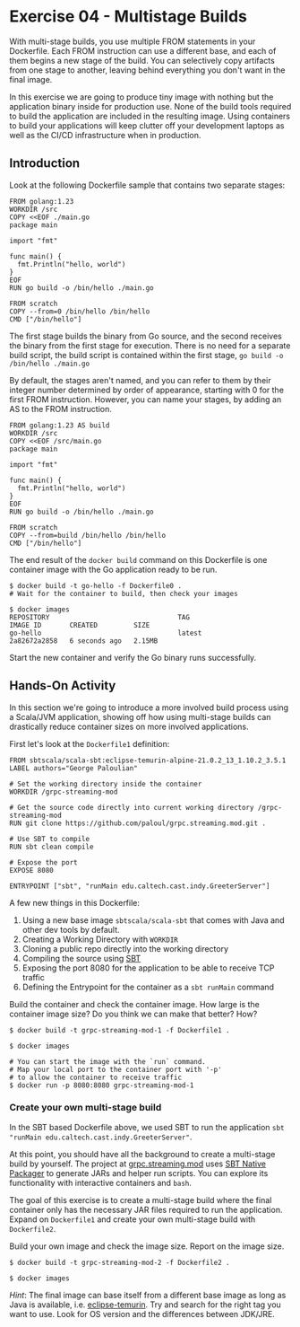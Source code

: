 # Exercise 04 - Multistage Builds
With multi-stage builds, you use multiple FROM statements in your Dockerfile. Each FROM instruction can use a 
different base, and each of them begins a new stage of the build. You can selectively copy artifacts from one 
stage to another, leaving behind everything you don't want in the final image.

In this exercise we are going to produce tiny image with nothing but the application binary inside for production use. 
None of the build tools required to build the application are included in the resulting image. Using containers to build
your applications will keep clutter off your development laptops as well as the CI/CD infrastructure when in production.

## Introduction 
Look at the following Dockerfile sample that contains two separate stages:
```
FROM golang:1.23
WORKDIR /src
COPY <<EOF ./main.go
package main

import "fmt"

func main() {
  fmt.Println("hello, world")
}
EOF
RUN go build -o /bin/hello ./main.go

FROM scratch
COPY --from=0 /bin/hello /bin/hello
CMD ["/bin/hello"]
```
The first stage builds the binary from Go source, and the second receives the binary from the first stage for execution.
There is no need for a separate build script, the build script is contained within the first stage, `go build -o /bin/hello ./main.go`

By default, the stages aren't named, and you can refer to them by their integer number determined by order of appearance, 
starting with 0 for the first FROM instruction. However, you can name your stages, by adding an AS <NAME> to the FROM instruction.
```
FROM golang:1.23 AS build
WORKDIR /src
COPY <<EOF /src/main.go
package main

import "fmt"

func main() {
  fmt.Println("hello, world")
}
EOF
RUN go build -o /bin/hello ./main.go

FROM scratch
COPY --from=build /bin/hello /bin/hello
CMD ["/bin/hello"]
```

The end result of the `docker build` command on this Dockerfile is one container image with the Go application ready to be run.
```
$ docker build -t go-hello -f Dockerfile0 .
# Wait for the container to build, then check your images

$ docker images
REPOSITORY                                TAG                                        IMAGE ID       CREATED         SIZE
go-hello                                  latest                                     2a82672a2858   6 seconds ago   2.15MB
```
Start the new container and verify the Go binary runs successfully.

## Hands-On Activity
In this section we're going to introduce a more involved build process using a Scala/JVM application, showing off how
using multi-stage builds can drastically reduce container sizes on more involved applications.

First let's look at the `Dockerfile1` definition:
```
FROM sbtscala/scala-sbt:eclipse-temurin-alpine-21.0.2_13_1.10.2_3.5.1
LABEL authors="George Paloulian"

# Set the working directory inside the container
WORKDIR /grpc-streaming-mod

# Get the source code directly into current working directory /grpc-streaming-mod
RUN git clone https://github.com/paloul/grpc.streaming.mod.git .

# Use SBT to compile
RUN sbt clean compile

# Expose the port
EXPOSE 8080

ENTRYPOINT ["sbt", "runMain edu.caltech.cast.indy.GreeterServer"]
```
A few new things in this Dockerfile:
1. Using a new base image `sbtscala/scala-sbt` that comes with Java and other dev tools by default. 
2. Creating a Working Directory with `WORKDIR` 
3. Cloning a public repo directly into the working directory
4. Compiling the source using [SBT](https://www.scala-sbt.org/) 
5. Exposing the port 8080 for the application to be able to receive TCP traffic
6. Defining the Entrypoint for the container as a `sbt runMain` command

Build the container and check the container image. 
How large is the container image size? Do you think we can make that better? How?
```
$ docker build -t grpc-streaming-mod-1 -f Dockerfile1 .

$ docker images

# You can start the image with the `run` command. 
# Map your local port to the container port with '-p' 
# to allow the container to receive traffic
$ docker run -p 8080:8080 grpc-streaming-mod-1
```

### Create your own multi-stage build
In the SBT based Dockerfile above, we used SBT to run the application `sbt "runMain edu.caltech.cast.indy.GreeterServer"`. 

At this point, you should have all the background to create a multi-stage build by yourself. The project at
[grpc.streaming.mod](https://github.com/paloul/grpc.streaming.mod.git) uses [SBT Native Packager](https://www.scala-sbt.org/sbt-native-packager/)
to generate JARs and helper run scripts. You can explore its functionality with interactive containers and `bash`.  

The goal of this exercise is to create a multi-stage build where the final container only has the necessary JAR files 
required to run the application. Expand on `Dockerfile1` and create your own multi-stage build with `Dockerfile2`.

Build your own image and check the image size. Report on the image size. 
```
$ docker build -t grpc-streaming-mod-2 -f Dockerfile2 .

$ docker images
```

*Hint*: The final image can base itself from a different base image as long as Java is available, i.e. 
[eclipse-temurin](https://hub.docker.com/_/eclipse-temurin). Try and search for the right tag you want to use. 
Look for OS version and the differences between JDK/JRE. 